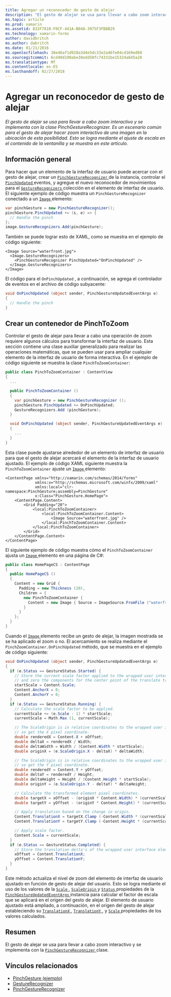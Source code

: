```yaml
---
title: Agregar un reconocedor de gesto de alejar
description: "El gesto de alejar se usa para llevar a cabo zoom interactivo y se implementa con la clase PinchGestureRecognizer. Es un escenario común para el gesto de alejar hacer zoom interactivo de una imagen en la ubicación de esta posibilidad. Esto se logra mediante el ajuste de escala en el contenido de la ventanilla y se muestra en este artículo."
ms.topic: article
ms.prod: xamarin
ms.assetid: 832F7810-F0CF-441A-B04A-3975F3FB8B29
ms.technology: xamarin-forms
author: davidbritch
ms.author: dabritch
ms.date: 01/21/2016
ms.openlocfilehash: 38e46af1d928a3d4e5dc33e2a46fe04cd169ed60
ms.sourcegitcommit: 6cd40d190abe38edd50fc74331be15324a845a28
ms.translationtype: MT
ms.contentlocale: es-ES
ms.lasthandoff: 02/27/2018
---
```

# <a name="adding-a-pinch-gesture-recognizer"></a>Agregar un reconocedor de gesto de alejar

_El gesto de alejar se usa para llevar a cabo zoom interactivo y se implementa con la clase PinchGestureRecognizer. Es un escenario común para el gesto de alejar hacer zoom interactivo de una imagen en la ubicación de esta posibilidad. Esto se logra mediante el ajuste de escala en el contenido de la ventanilla y se muestra en este artículo._

## <a name="overview"></a>Información general

Para hacer que un elemento de la interfaz de usuario puede acercar con el gesto de alejar, crear un [ `PinchGestureRecognizer` ](https://developer.xamarin.com/api/type/Xamarin.Forms.PinchGestureRecognizer/) de la instancia, controlar el [ `PinchUpdated` ](https://developer.xamarin.com/api/event/Xamarin.Forms.PinchGestureRecognizer.PinchUpdated/) eventos, y agregue el nuevo reconocedor de movimientos para el [ `GestureRecognizers` ](https://developer.xamarin.com/api/property/Xamarin.Forms.View.GestureRecognizers/) colección en el elemento de interfaz de usuario. El siguiente ejemplo de código muestra un `PinchGestureRecognizer` conectado a un [ `Image` ](https://developer.xamarin.com/api/type/Xamarin.Forms.Image/) elemento:

```csharp
var pinchGesture = new PinchGestureRecognizer();
pinchGesture.PinchUpdated += (s, e) => {
  // Handle the pinch
};
image.GestureRecognizers.Add(pinchGesture);
```

También se puede lograr esto de XAML, como se muestra en el ejemplo de código siguiente:

```xaml
<Image Source="waterfront.jpg">
  <Image.GestureRecognizers>
    <PinchGestureRecognizer PinchUpdated="OnPinchUpdated" />
  </Image.GestureRecognizers>
</Image>
```

El código para el `OnPinchUpdated` , a continuación, se agrega el controlador de eventos en el archivo de código subyacente:

```csharp
void OnPinchUpdated (object sender, PinchGestureUpdatedEventArgs e)
{
  // Handle the pinch
}
```

## <a name="creating-a-pinchtozoom-container"></a>Crear un contenedor de PinchToZoom

Controlar el gesto de alejar para llevar a cabo una operación de zoom requiere algunos cálculos para transformar la interfaz de usuario. Esta sección contiene una clase auxiliar generalizado para realizar las operaciones matemáticas, que se pueden usar para ampliar cualquier elemento de la interfaz de usuario de forma interactiva. En el ejemplo de código siguiente se muestra la clase `PinchToZoomContainer`:

```csharp
public class PinchToZoomContainer : ContentView
{
  ...

  public PinchToZoomContainer ()
  {
    var pinchGesture = new PinchGestureRecognizer ();
    pinchGesture.PinchUpdated += OnPinchUpdated;
    GestureRecognizers.Add (pinchGesture);
  }

  void OnPinchUpdated (object sender, PinchGestureUpdatedEventArgs e)
  {
    ...
  }
}
```

Esta clase puede ajustarse alrededor de un elemento de interfaz de usuario para que el gesto de alejar acercará el elemento de la interfaz de usuario ajustado. El ejemplo de código XAML siguiente muestra la `PinchToZoomContainer` ajuste un [ `Image` ](https://developer.xamarin.com/api/type/Xamarin.Forms.Image/) elemento:

```xaml
<ContentPage xmlns="http://xamarin.com/schemas/2014/forms"
             xmlns:x="http://schemas.microsoft.com/winfx/2009/xaml"
             xmlns:local="clr-namespace:PinchGesture;assembly=PinchGesture"
             x:Class="PinchGesture.HomePage">
    <ContentPage.Content>
        <Grid Padding="20">
            <local:PinchToZoomContainer>
                <local:PinchToZoomContainer.Content>
                    <Image Source="waterfront.jpg" />
                </local:PinchToZoomContainer.Content>
            </local:PinchToZoomContainer>
        </Grid>
    </ContentPage.Content>
</ContentPage>
```

El siguiente ejemplo de código muestra cómo el `PinchToZoomContainer` ajusta un [ `Image` ](https://developer.xamarin.com/api/type/Xamarin.Forms.Image/) elemento en una página de C#:

```csharp
public class HomePageCS : ContentPage
{
  public HomePageCS ()
  {
    Content = new Grid {
      Padding = new Thickness (20),
      Children = {
        new PinchToZoomContainer {
          Content = new Image { Source = ImageSource.FromFile ("waterfront.jpg") }
        }
      }
    };
  }
}
```

Cuando el [ `Image` ](https://developer.xamarin.com/api/type/Xamarin.Forms.Image/) elemento recibe un gesto de alejar, la imagen mostrada se se ha aplicado el zoom o no. El acercamiento se realiza mediante el `PinchZoomContainer.OnPinchUpdated` método, que se muestra en el ejemplo de código siguiente:

```csharp
void OnPinchUpdated (object sender, PinchGestureUpdatedEventArgs e)
{
  if (e.Status == GestureStatus.Started) {
    // Store the current scale factor applied to the wrapped user interface element,
    // and zero the components for the center point of the translate transform.
    startScale = Content.Scale;
    Content.AnchorX = 0;
    Content.AnchorY = 0;
  }
  if (e.Status == GestureStatus.Running) {
    // Calculate the scale factor to be applied.
    currentScale += (e.Scale - 1) * startScale;
    currentScale = Math.Max (1, currentScale);

    // The ScaleOrigin is in relative coordinates to the wrapped user interface element,
    // so get the X pixel coordinate.
    double renderedX = Content.X + xOffset;
    double deltaX = renderedX / Width;
    double deltaWidth = Width / (Content.Width * startScale);
    double originX = (e.ScaleOrigin.X - deltaX) * deltaWidth;

    // The ScaleOrigin is in relative coordinates to the wrapped user interface element,
    // so get the Y pixel coordinate.
    double renderedY = Content.Y + yOffset;
    double deltaY = renderedY / Height;
    double deltaHeight = Height / (Content.Height * startScale);
    double originY = (e.ScaleOrigin.Y - deltaY) * deltaHeight;

    // Calculate the transformed element pixel coordinates.
    double targetX = xOffset - (originX * Content.Width) * (currentScale - startScale);
    double targetY = yOffset - (originY * Content.Height) * (currentScale - startScale);

    // Apply translation based on the change in origin.
    Content.TranslationX = targetX.Clamp (-Content.Width * (currentScale - 1), 0);
    Content.TranslationY = targetY.Clamp (-Content.Height * (currentScale - 1), 0);

    // Apply scale factor.
    Content.Scale = currentScale;
  }
  if (e.Status == GestureStatus.Completed) {
    // Store the translation delta's of the wrapped user interface element.
    xOffset = Content.TranslationX;
    yOffset = Content.TranslationY;
  }
}
```

Este método actualiza el nivel de zoom del elemento de interfaz de usuario ajustado en función de gesto de alejar del usuario. Esto se logra mediante el uso de los valores de la [ `Scale` ](https://developer.xamarin.com/api/property/Xamarin.Forms.PinchGestureUpdatedEventArgs.Scale/), [ `ScaleOrigin` ](https://developer.xamarin.com/api/property/Xamarin.Forms.PinchGestureUpdatedEventArgs.ScaleOrigin/) y [ `Status` ](https://developer.xamarin.com/api/property/Xamarin.Forms.PinchGestureUpdatedEventArgs.Status/) propiedades de la [ `PinchGestureUpdatedEventArgs` ](https://developer.xamarin.com/api/type/Xamarin.Forms.PinchGestureUpdatedEventArgs/) instancia para calcular el factor de escala que se aplicará en el origen del gesto de alejar. El elemento de usuario ajustado está ampliado, a continuación, en el origen del gesto de alejar estableciendo su [ `TranslationX` ](https://developer.xamarin.com/api/property/Xamarin.Forms.VisualElement.TranslationX/), [ `TranslationY` ](https://developer.xamarin.com/api/property/Xamarin.Forms.VisualElement.TranslationY/), y [ `Scale` ](https://developer.xamarin.com/api/property/Xamarin.Forms.VisualElement.Scale/) propiedades de los valores calculados.

## <a name="summary"></a>Resumen

El gesto de alejar se usa para llevar a cabo zoom interactivo y se implementa con la [ `PinchGestureRecognizer` ](https://developer.xamarin.com/api/type/Xamarin.Forms.PinchGestureRecognizer/) clase.


## <a name="related-links"></a>Vínculos relacionados

- [PinchGesture (ejemplo)](https://developer.xamarin.com/samples/xamarin-forms/WorkingWithGestures/PinchGesture/)
- [GestureRecognizer](https://developer.xamarin.com/api/type/Xamarin.Forms.GestureRecognizer/)
- [PinchGestureRecognizer](https://developer.xamarin.com/api/type/Xamarin.Forms.PinchGestureRecognizer/)
